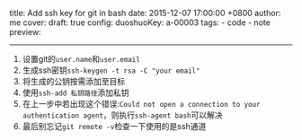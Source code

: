 title: Add ssh key for git in bash
date: 2015-12-07 17:00:00 +0800
author: me
cover: 
draft: true
config: 
    duoshuoKey: a-00003
tags:
    - code
    - note
preview: 

---

1. 设置git的`user.name`和`user.email`
2. 生成ssh密钥`ssh-keygen -t rsa -C "your email"`
3. 将生成的公钥按需添加至目标
4. 使用`ssh-add 私钥路径`添加私钥
5. 在上一步中若出现这个错误:`Could not open a connection to your authentication agent`，则执行`ssh-agent bash`可以解决
6. 最后别忘记`git remote -v`检查一下使用的是ssh通道

